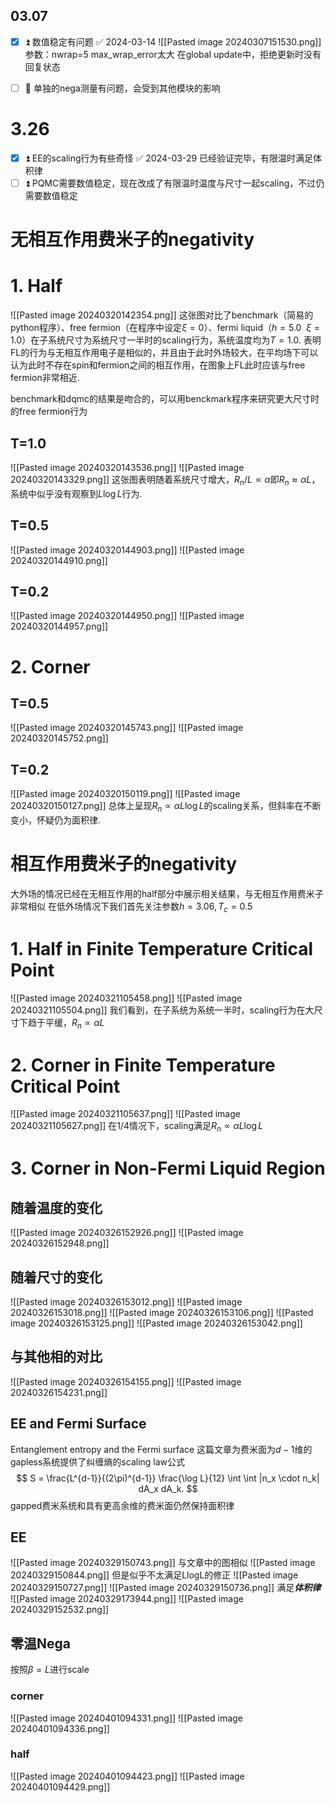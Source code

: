 ## 03.07
- [x] ⏫ 数值稳定有问题 ✅ 2024-03-14
![[Pasted image 20240307151530.png]]
参数：nwrap=5
max_wrap_error太大
在global update中，拒绝更新时没有回复状态

- [ ] 🔼 单独的nega测量有问题，会受到其他模块的影响


# 3.26
- [x] ⏫ EE的scaling行为有些奇怪 ✅ 2024-03-29
已经验证完毕，有限温时满足体积律
- [ ] ⏫  PQMC需要数值稳定，现在改成了有限温时温度与尺寸一起scaling，不过仍需要数值稳定

# 无相互作用费米子的negativity
# 1. Half
![[Pasted image 20240320142354.png]]
这张图对比了benchmark（简易的python程序）、free fermion（在程序中设定$\xi=0$）、fermi liquid（$h=5.0 \ \ \xi=1.0$）在子系统尺寸为系统尺寸一半时的scaling行为，系统温度均为$T = 1.0$.
表明FL的行为与无相互作用电子是相似的，并且由于此时外场较大，在平均场下可以认为此时不存在spin和fermion之间的相互作用，在图象上FL此时应该与free fermion非常相近.

benchmark和dqmc的结果是吻合的，可以用benckmark程序来研究更大尺寸时的free fermion行为

## T=1.0
![[Pasted image 20240320143536.png]]
![[Pasted image 20240320143329.png]]
这张图表明随着系统尺寸增大，$R_n / L \propto \alpha$即$R_n \approx \alpha L$，系统中似乎没有观察到$L \log L$行为.

## T=0.5
![[Pasted image 20240320144903.png]]
![[Pasted image 20240320144910.png]]

## T=0.2
![[Pasted image 20240320144950.png]]
![[Pasted image 20240320144957.png]]



# 2. Corner
## T=0.5
![[Pasted image 20240320145743.png]]
![[Pasted image 20240320145752.png]]
## T=0.2
![[Pasted image 20240320150119.png]]
![[Pasted image 20240320150127.png]]
总体上呈现$R_n \propto \alpha L \log L$的scaling关系，但斜率在不断变小，怀疑仍为面积律.



# 相互作用费米子的negativity
大外场的情况已经在无相互作用的half部分中展示相关结果，与无相互作用费米子非常相似
在低外场情况下我们首先关注参数$h = 3.06, T_c = 0.5$
# 1. Half in Finite Temperature Critical Point
![[Pasted image 20240321105458.png]]
![[Pasted image 20240321105504.png]]
我们看到，在子系统为系统一半时，scaling行为在大尺寸下趋于平缓，$R_n \propto \alpha L$

# 2. Corner in Finite Temperature Critical Point
![[Pasted image 20240321105637.png]]
![[Pasted image 20240321105627.png]]
在1/4情况下，scaling满足$R_n \propto \alpha L \log L$

# 3. Corner in Non-Fermi Liquid Region
## 随着温度的变化
![[Pasted image 20240326152926.png]]
![[Pasted image 20240326152948.png]]
## 随着尺寸的变化
![[Pasted image 20240326153012.png]]
![[Pasted image 20240326153018.png]]
![[Pasted image 20240326153106.png]]
![[Pasted image 20240326153125.png]]
![[Pasted image 20240326153042.png]]

## 与其他相的对比
![[Pasted image 20240326154155.png]]
![[Pasted image 20240326154231.png]]


## EE and Fermi Surface
Entanglement entropy and the Fermi surface
这篇文章为费米面为$d-1$维的gapless系统提供了纠缠熵的scaling law公式
$$
S = \frac{L^{d-1}}{(2\pi)^{d-1}} \frac{\log L}{12} \int \int |n_x \cdot n_k| dA_x dA_k.
$$
gapped费米系统和具有更高余维的费米面仍然保持面积律

## EE
![[Pasted image 20240329150743.png]]
与文章中的图相似
![[Pasted image 20240329150844.png]]
但是似乎不太满足LlogL的修正
![[Pasted image 20240329150727.png]]
![[Pasted image 20240329150736.png]]
满足***体积律***
![[Pasted image 20240329173944.png]]
![[Pasted image 20240329152532.png]]

## 零温Nega
按照$\beta = L$进行scale
### corner
![[Pasted image 20240401094331.png]]
![[Pasted image 20240401094336.png]]

### half
![[Pasted image 20240401094423.png]]
![[Pasted image 20240401094429.png]]
